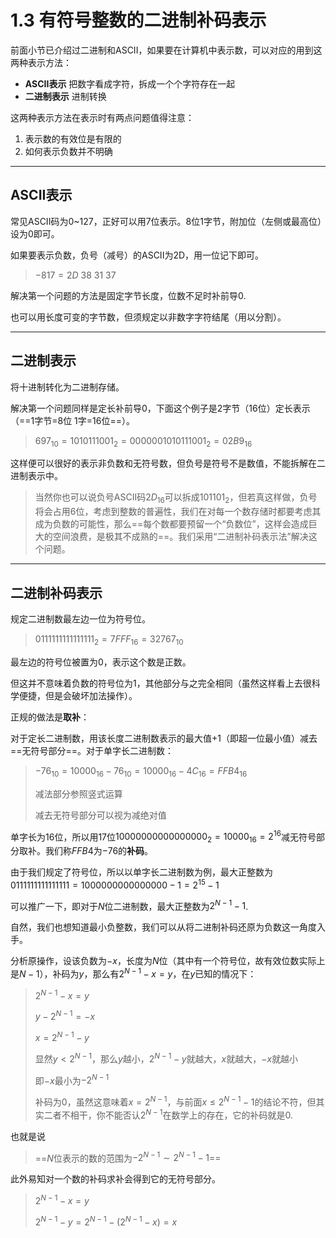 # 1.3 有符号整数的二进制补码表示

前面小节已介绍过二进制和ASCII，如果要在计算机中表示数，可以对应的用到这两种表示方法：

* **ASCII表示** 把数字看成字符，拆成一个个字符存在一起
* **二进制表示** 进制转换

这两种表示方法在表示时有两点问题值得注意：

1. 表示数的有效位是有限的
2. 如何表示负数并不明确

---------------------------------------------

## ASCII表示

常见ASCII码为0~127，正好可以用7位表示。8位1字节，附加位（左侧或最高位）设为0即可。

如果要表示负数，负号（减号）的ASCII为2D，用一位记下即可。

> $-817=2D~38~31~37$

解决第一个问题的方法是固定字节长度，位数不足时补前导0.

也可以用长度可变的字节数，但须规定以非数字字符结尾（用以分割）。

----------------------------------

## 二进制表示

将十进制转化为二进制存储。

解决第一个问题同样是定长补前导0，下面这个例子是2字节（16位）定长表示（==1字节=8位 1字=16位==）。

> $697_{10}=1010111001_2=0000001010111001_2=02B9_{16}$

这样便可以很好的表示非负数和无符号数，但负号是符号不是数值，不能拆解在二进制表示中。

> 当然你也可以说负号ASCII码$2D_{16}$可以拆成$101101_2$，但若真这样做，负号将会占用6位，考虑到整数的普遍性，我们在对每一个数存储时都要考虑其成为负数的可能性，那么==每个数都要预留一个“负数位”，这样会造成巨大的空间浪费，是极其不成熟的==。我们采用“二进制补码表示法”解决这个问题。

----------------------

## 二进制补码表示

规定二进制数最左边一位为符号位。

> $0111111111111111_2=7FFF_{16}=32767_{10}$

最左边的符号位被置为0，表示这个数是正数。

但这并不意味着负数的符号位为1，其他部分与之完全相同（虽然这样看上去很科学便捷，但是会破坏加法操作）。

正规的做法是**取补**：

对于定长二进制数，用该长度二进制数表示的最大值+1（即超一位最小值）减去==无符号部分==。对于单字长二进制数：

> $-76_{10}=10000_{16}-76_{10}=10000_{16}-4C_{16}=FFB4_{16}$
>
> 减法部分参照竖式运算
>
> 减去无符号部分可以视为减绝对值

单字长为16位，所以用17位$10000000000000000_2=10000_{16}=2^{16}$减无符号部分取补。我们称$FFB4$为$-76$的**补码**。

由于我们规定了符号位，所以以单字长二进制数为例，最大正整数为$0111111111111111=1000000000000000-1=2^{15}-1$

可以推广一下，即对于$N$位二进制数，最大正整数为$2^{N-1}-1$.

自然，我们也想知道最小负整数，我们可以从将二进制补码还原为负数这一角度入手。

分析原操作，设该负数为$-x$，长度为$N$位（其中有一个符号位，故有效位数实际上是$N-1$），补码为$y$，那么有$2^{N-1}-x=y$，在$y$已知的情况下：

> $2^{N-1}-x=y$
>
> $y-2^{N-1}=-x$
>
> $x=2^{N-1}-y$
>
> 显然$y<2^{N-1}$，那么$y$越小，$2^{N-1}-y$就越大，$x$就越大，$-x$就越小
>
> 即$-x$最小为$-2^{N-1}$
>
> 补码为$0$，虽然这意味着$x=2^{N-1}$，与前面$x\leq2^{N-1}-1$的结论不符，但其实二者不相干，你不能否认$2^{N-1}$在数学上的存在，它的补码就是$0$.

也就是说

> ==$N$位表示的数的范围为$-2^{N-1}\sim2^{N-1}-1$==

此外易知对一个数的补码求补会得到它的无符号部分。

> $2^{N-1}-x=y$
>
> $2^{N-1}-y=2^{N-1}-(2^{N-1}-x)=x$

